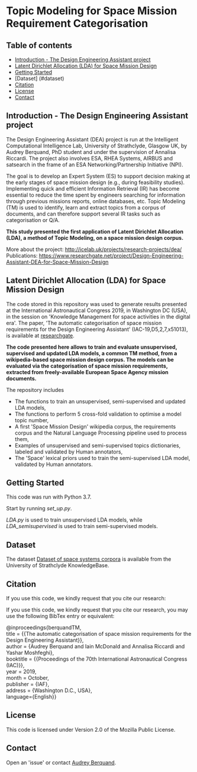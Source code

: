 # Topic Modeling for Space Mission Requirement Categorisation

## Table of contents
* [Introduction - The Design Engineering Assistant project](#Introduction)
* [Latent Dirichlet Allocation (LDA) for Space Mission Design ](#LDA)
* [Getting Started](#start)
* [Dataset] (#dataset)
* [Citation](#cite)
* [License](#lic)
* [Contact](#con)

## Introduction - The Design Engineering Assistant project
The Design Engineering Assistant (DEA) project is run at the Intelligent Computational Intelligence Lab,
University of Strathclyde, Glasgow UK, by Audrey Berquand, PhD student and under the supervision of Annalisa Riccardi. 
The project also involves ESA, RHEA Systems, AIRBUS and satsearch in the frame of an ESA Networking/Partnership Initiative (NPI).

The goal is to develop an Expert System (ES) to support decision making at the early stages of space mission design (e.g., during feasibility studies). 
Implementing quick and efficient Information Retrieval (IR) has become essential to reduce the time spent by engineers searching for information through previous missions reports, online databases, etc.
Topic Modeling (TM) is used to identify, learn and extract topics from a corpus of documents, and can therefore support several IR tasks such as categorisation or Q/A.

**This study presented the first application of Latent Dirichlet Allocation (LDA), a method of Topic Modeling, on a space mission design
corpus.**

More about the project: http://icelab.uk/projects/research-projects/dea/ \
Publications: https://www.researchgate.net/project/Design-Engineering-Assistant-DEA-for-Space-Mission-Design

## Latent Dirichlet Allocation (LDA) for Space Mission Design 
The code stored in this repository was used to generate results presented at the International Astronautical Congress 2019, in Washington DC (USA), in the session on 'Knowledge Management for space activities in the digital era'. The paper,
'The automatic categorisation of space mission requirements for the Design Engineering Assistant' (IAC-19,D5,2,7,x51013), is available at [researchgate](https://www.researchgate.net/publication/337256904_The_automatic_categorisation_of_space_mission_requirements_for_the_Design_Engineering_Assistant).


**The code presented here allows to train and evaluate unsupervised, supervised and updated LDA models, a common TM method, from a wikipedia-based space mission design corpus. The models can be evaluated via the categorisation of space mission requirements, extracted from freely-available European Space Agency mission documents.**
 
The repository includes
* The functions to train an unsupervised, semi-supervised and updated LDA models,
* The functions to perform 5 cross-fold validation to optimise a model topic number,
* A first 'Space Mission Design' wikipedia corpus, the requirements corpus and the Natural Language Processing pipeline used to process them,
* Examples of unsupervised and semi-supervised topics dictionaries, labeled and validated by Human annotators,
* The 'Space' lexical priors used to train the semi-supervised LDA model, validated by Human annotators.

## Getting Started
This code was run with Python 3.7. 

Start by running *set_up.py*.

*LDA.py* is used to train unsupervised LDA models, while *LDA_semisupervised* is used to train semi-supervised models. 

## Dataset
The dataset [Dataset of space systems corpora](https://doi.org/10.15129/8e1c3353-ccbe-4835-b4f9-bffd6b5e058b) is available from the University of Strathclyde KnowledgeBase.


## Citation
If you use this code, we kindly request that you cite our research:

If you use this code, we kindly request that you cite our research, 
you may use the following BibTex entry or equivalent:

@inproceedings{berquandTM, \
      title = {{The automatic categorisation of space mission requirements for the Design Engineering Assistant}},\
      author = {Audrey Berquand and Iain McDonald and Annalisa Riccardi and Yashar Moshfeghi},\
      booktitle = {{Proceedings of the 70th International Astronautical Congress (IAC)}},\
      year = 2019,\
      month = October,\
      publisher = {IAF},\
      address = {Washington D.C., USA},\
      language={English}}


## License
This code is licensed under Version 2.0 of the Mozilla Public License.

## Contact
Open an 'issue' or contact [Audrey Berquand](mailto:audrey.berquand@strath.ac.uk).

